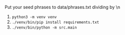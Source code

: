 Put your seed phrases to data/phrases.txt dividing by \n

1. `python3 -m venv venv`
2. `./venv/bin/pip install requirements.txt`
3. `./venv/bin/python -m src.main`
